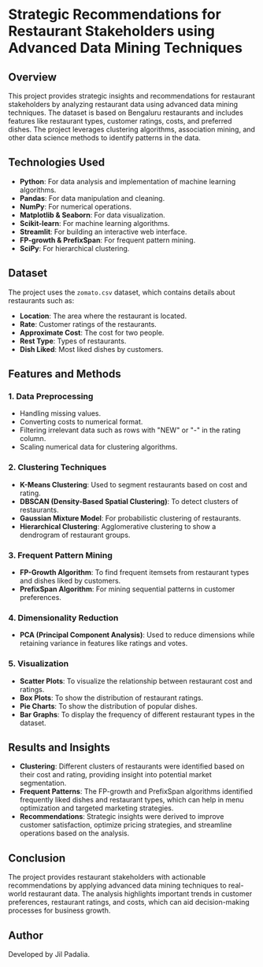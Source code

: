 # Strategic Recommendations for Restaurant Stakeholders using Advanced Data Mining Techniques

## Overview

This project provides strategic insights and recommendations for restaurant stakeholders by analyzing restaurant data using advanced data mining techniques. The dataset is based on Bengaluru restaurants and includes features like restaurant types, customer ratings, costs, and preferred dishes. The project leverages clustering algorithms, association mining, and other data science methods to identify patterns in the data.

## Technologies Used

- **Python**: For data analysis and implementation of machine learning algorithms.
- **Pandas**: For data manipulation and cleaning.
- **NumPy**: For numerical operations.
- **Matplotlib & Seaborn**: For data visualization.
- **Scikit-learn**: For machine learning algorithms.
- **Streamlit**: For building an interactive web interface.
- **FP-growth & PrefixSpan**: For frequent pattern mining.
- **SciPy**: For hierarchical clustering.

## Dataset

The project uses the `zomato.csv` dataset, which contains details about restaurants such as:
- **Location**: The area where the restaurant is located.
- **Rate**: Customer ratings of the restaurants.
- **Approximate Cost**: The cost for two people.
- **Rest Type**: Types of restaurants.
- **Dish Liked**: Most liked dishes by customers.

## Features and Methods

### 1. Data Preprocessing
- Handling missing values.
- Converting costs to numerical format.
- Filtering irrelevant data such as rows with "NEW" or "-" in the rating column.
- Scaling numerical data for clustering algorithms.

### 2. Clustering Techniques
- **K-Means Clustering**: Used to segment restaurants based on cost and rating.
- **DBSCAN (Density-Based Spatial Clustering)**: To detect clusters of restaurants.
- **Gaussian Mixture Model**: For probabilistic clustering of restaurants.
- **Hierarchical Clustering**: Agglomerative clustering to show a dendrogram of restaurant groups.

### 3. Frequent Pattern Mining
- **FP-Growth Algorithm**: To find frequent itemsets from restaurant types and dishes liked by customers.
- **PrefixSpan Algorithm**: For mining sequential patterns in customer preferences.

### 4. Dimensionality Reduction
- **PCA (Principal Component Analysis)**: Used to reduce dimensions while retaining variance in features like ratings and votes.

### 5. Visualization
- **Scatter Plots**: To visualize the relationship between restaurant cost and ratings.
- **Box Plots**: To show the distribution of restaurant ratings.
- **Pie Charts**: To show the distribution of popular dishes.
- **Bar Graphs**: To display the frequency of different restaurant types in the dataset.


## Results and Insights

- **Clustering**: Different clusters of restaurants were identified based on their cost and rating, providing insight into potential market segmentation.
- **Frequent Patterns**: The FP-growth and PrefixSpan algorithms identified frequently liked dishes and restaurant types, which can help in menu optimization and targeted marketing strategies.
- **Recommendations**: Strategic insights were derived to improve customer satisfaction, optimize pricing strategies, and streamline operations based on the analysis.

## Conclusion

The project provides restaurant stakeholders with actionable recommendations by applying advanced data mining techniques to real-world restaurant data. The analysis highlights important trends in customer preferences, restaurant ratings, and costs, which can aid decision-making processes for business growth.



## Author

Developed by Jil Padalia.
